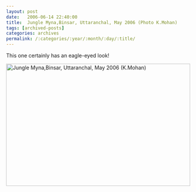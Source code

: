 ```yaml
---
layout: post
date:	2006-06-14 22:40:00
title:  Jungle Myna,Binsar, Uttaranchal, May 2006 (Photo K.Mohan)
tags: [archived-posts]
categories: archives
permalink: /:categories/:year/:month/:day/:title/
---
```

This one certainly has an eagle-eyed look!





<A title="Photo Sharing" href="http://www.flickr.com/photos/86494503@N00/167165563/"><IMG height=333 alt="Jungle Myna,Binsar, Uttaranchal, May 2006 (K.Mohan)" src="http://static.flickr.com/73/167165563_79d70d50e5.jpg" width=500></A>
